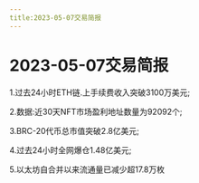 ```yaml
---
title:2023-05-07交易简报
---
```


# 2023-05-07交易简报

1.过去24小时ETH链.上手续费收入突破3100万美元;

2.数据:近30天NFT市场盈利地址数量为92092个;

3.BRC-20代币总市值突破2.8亿美元;
 
4.过去24小时全网爆仓1.48亿美元;

5.以太坊自合并以来流通量已减少超17.8万枚
